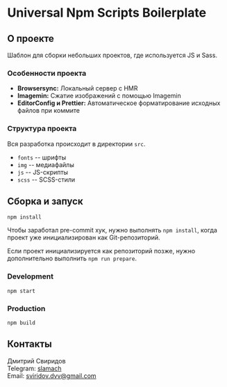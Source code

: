 # Universal Npm Scripts Boilerplate

## О проекте

Шаблон для сборки небольших проектов, где используется JS и Sass.

### Особенности проекта
- **Browsersync:** Локальный сервер с HMR
- **Imagemin:** Сжатие изображений с помощью Imagemin
- **EditorConfig и Prettier:** Автоматическое форматирование исходных файлов при коммите

### Структура проекта
Вся разработка происходит в директории `src`.
- `fonts` -- шрифты
- `img` -- медиафайлы
- `js` -- JS-скрипты
- `scss` -- SCSS-стили

## Сборка и запуск
```
npm install
```

Чтобы заработал pre-commit хук, нужно выполнять `npm install`, когда проект уже инициализирован как Git-репозиторий.

Если проект инициализируется как репозиторий позже, нужно дополнительно выполнить `npm run prepare`.

### Development
```
npm start
```

### Production
```
npm build
```

## Контакты
Дмитрий Свиридов  
Telegram: [slamach](https://t.me/slamach)  
Email: sviridov.dvv@gmail.com
